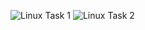 ![Linux Task 1](https://github.com/user-attachments/assets/db3baaf8-ebf9-4d23-9ea4-f18886d25dfe)
![Linux Task 2](https://github.com/user-attachments/assets/45b7e32b-ef94-46f8-9862-30eb4bb3da06)
